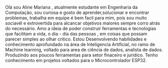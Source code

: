 
Olá sou Aline Mariana , 
atualmente estudante em Engenharia da Computação, 
sou curiosa e gosto de aprender,solucionar  e encontrar problemas,
trabalha em equipe é bem facil para mim, pois sou muito sociavél e extrovertida
para alcancar objetivos maiores sempre corro atrás do necessário.
Amo a ideia de poder construir ferramentas e tecnologias que facilitam 
a vida, o dia - dia das pessoas , em coisas que possam parecer simples ao olhar critico.
Estou Desenvolvendo habilidades e conhecimento aprofundado na
área de Inteligencia Artificial, no ramo de Machine learning, 
voltado para area de ciência de dados, analista de dados. 
Produzindo aos poucos ferramentas para setor finaceiro e juridico.
Tenho conhecimento em projetos voltados para o Microcontrolador ESP32.



<!---
alinembs/alinembs is a ✨ special ✨ repository because its `README.md` (this file) appears on your GitHub profile.
You can click the Preview link to take a look at your changes.
--->
